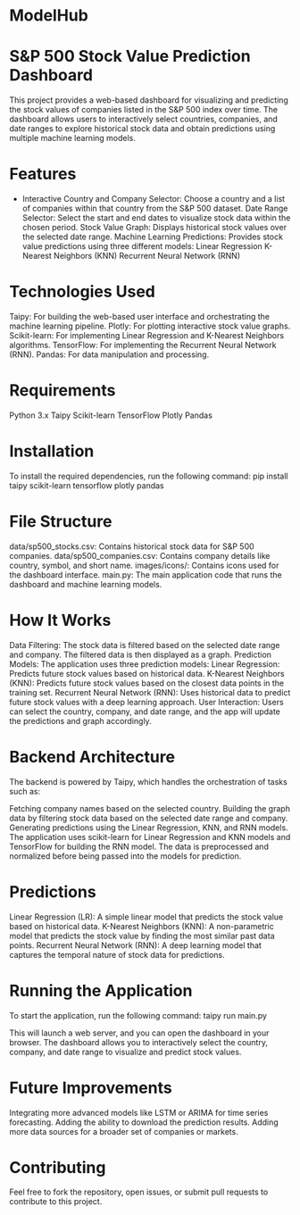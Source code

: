 # ModelHub
# S&P 500 Stock Value Prediction Dashboard

This project provides a web-based dashboard for visualizing and predicting the stock values of companies listed in the S&P 500 index over time. The dashboard allows users to interactively select countries, companies, and date ranges to explore historical stock data and obtain predictions using multiple machine learning models.

# Features
* Interactive Country and Company Selector: Choose a country and a list of companies within that country from the S&P 500 dataset.
Date Range Selector: Select the start and end dates to visualize stock data within the chosen period.
Stock Value Graph: Displays historical stock values over the selected date range.
Machine Learning Predictions: Provides stock value predictions using three different models:
Linear Regression
K-Nearest Neighbors (KNN)
Recurrent Neural Network (RNN)


# Technologies Used
Taipy: For building the web-based user interface and orchestrating the machine learning pipeline.
Plotly: For plotting interactive stock value graphs.
Scikit-learn: For implementing Linear Regression and K-Nearest Neighbors algorithms.
TensorFlow: For implementing the Recurrent Neural Network (RNN).
Pandas: For data manipulation and processing.

# Requirements
Python 3.x
Taipy
Scikit-learn
TensorFlow
Plotly
Pandas

# Installation
To install the required dependencies, run the following command:
pip install taipy scikit-learn tensorflow plotly pandas

# File Structure
data/sp500_stocks.csv: Contains historical stock data for S&P 500 companies.
data/sp500_companies.csv: Contains company details like country, symbol, and short name.
images/icons/: Contains icons used for the dashboard interface.
main.py: The main application code that runs the dashboard and machine learning models.

# How It Works
Data Filtering: The stock data is filtered based on the selected date range and company. The filtered data is then displayed as a graph.
Prediction Models: The application uses three prediction models:
Linear Regression: Predicts future stock values based on historical data.
K-Nearest Neighbors (KNN): Predicts future stock values based on the closest data points in the training set.
Recurrent Neural Network (RNN): Uses historical data to predict future stock values with a deep learning approach.
User Interaction: Users can select the country, company, and date range, and the app will update the predictions and graph accordingly.


# Backend Architecture
The backend is powered by Taipy, which handles the orchestration of tasks such as:

Fetching company names based on the selected country.
Building the graph data by filtering stock data based on the selected date range and company.
Generating predictions using the Linear Regression, KNN, and RNN models.
The application uses scikit-learn for Linear Regression and KNN models and TensorFlow for building the RNN model. The data is preprocessed and normalized before being passed into the models for prediction.

# Predictions
Linear Regression (LR): A simple linear model that predicts the stock value based on historical data.
K-Nearest Neighbors (KNN): A non-parametric model that predicts the stock value by finding the most similar past data points.
Recurrent Neural Network (RNN): A deep learning model that captures the temporal nature of stock data for predictions.

# Running the Application
To start the application, run the following command:
taipy run main.py

This will launch a web server, and you can open the dashboard in your browser. The dashboard allows you to interactively select the country, company, and date range to visualize and predict stock values.

# Future Improvements
Integrating more advanced models like LSTM or ARIMA for time series forecasting.
Adding the ability to download the prediction results.
Adding more data sources for a broader set of companies or markets.
# Contributing
Feel free to fork the repository, open issues, or submit pull requests to contribute to this project.
